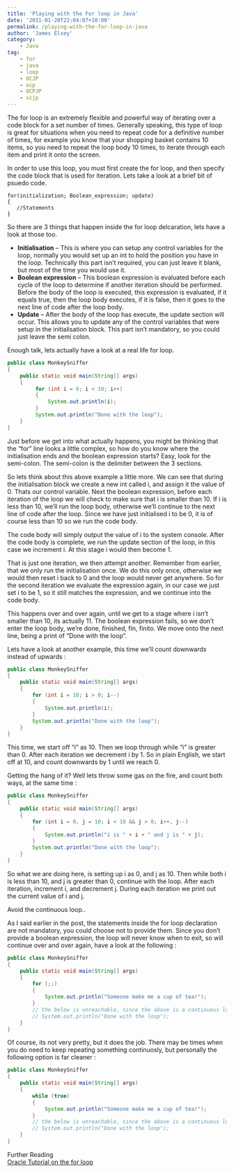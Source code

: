 ```yaml
---
title: 'Playing with the For loop in Java'
date: '2011-01-20T22:04:07+10:00'
permalink: /playing-with-the-for-loop-in-java
author: 'James Elsey'
category:
    - Java
tag:
    - for
    - java
    - loop
    - OCJP
    - ocp
    - OCPJP
    - scjp
---
```

The for loop is an extremely flexible and powerful way of iterating over a code block for a set number of times. Generally speaking, this type of loop is great for situations when you need to repeat code for a definitive number of times, for example you know that your shopping basket contains 10 items, so you need to repeat the loop body 10 times, to iterate through each item and print it onto the screen.

In order to use this loop, you must first create the for loop, and then specify the code block that is used for iteration. Lets take a look at a brief bit of psuedo code.

```
for(initialization; Boolean_expression; update)
{
   //Statements
}
```

So there are 3 things that happen inside the for loop delcaration, lets have a look at those too.

- **Initialisation** – This is where you can setup any control variables for the loop, normally you would set up an int to hold the position you have in the loop. Technically this part isn’t required, you can just leave it blank, but most of the time you would use it.
- **Boolean expression** – This boolean expression is evaluated before each cycle of the loop to determine if another iteration should be performed. Before the body of the loop is executed, this expression is evaluated, if it equals true, then the loop body executes, if it is false, then it goes to the next line of code after the loop body.
- **Update** – After the body of the loop has execute, the update section will occur. This allows you to update any of the control variables that were setup in the initialisation block. This part isn’t mandatory, so you could just leave the semi colon.

Enough talk, lets actually have a look at a real life for loop.

```java
public class MonkeySniffer
{
    public static void main(String[] args)
    {
         for (int i = 0; i < 10; i++)
         {
             System.out.println(i);
         }
         System.out.println("Done with the loop");
    }
}
```

Just before we get into what actually happens, you might be thinking that the “for” line looks a little complex, so how do you know where the initialisation ends and the boolean expression starts? Easy, look for the semi-colon. The semi-colon is the delimiter between the 3 sections.

So lets think about this above example a little more. We can see that during the initialisation block we create a new int called i, and assign it the value of 0. Thats our control variable. Next the boolean expression, before each iteration of the loop we will check to make sure that i is smaller than 10. If i is less than 10, we’ll run the loop body, otherwise we’ll continue to the next line of code after the loop. Since we have just initialised i to be 0, it is of course less than 10 so we run the code body.

The code body will simply output the value of i to the system console. After the code body is complete, we run the update section of the loop, in this case we increment i. At this stage i would then become 1.

That is just one iteration, we then attempt another. Remember from earlier, that we only run the initialisation once. We do this only once, otherwise we would then reset i back to 0 and the loop would never get anywhere. So for the second iteration we evaluate the expression again, in our case we just set i to be 1, so it still matches the expression, and we continue into the code body.

This happens over and over again, until we get to a stage where i isn’t smaller than 10, its actually 11. The boolean expression fails, so we don’t enter the loop body, we’re done, finished, fín, finito. We move onto the next line, being a print of “Done with the loop”.

Lets have a look at another example, this time we’ll count downwards instead of upwards :

```java
public class MonkeySniffer
{
    public static void main(String[] args)
    {
        for (int i = 10; i > 0; i--)
        {
            System.out.println(i);
        }
        System.out.println("Done with the loop");
    }
}
```

This time, we start off “i” as 10. Then we loop through while “i” is greater than 0. After each iteration we decrement i by 1. So in plain English, we start off at 10, and count downwards by 1 until we reach 0.

Getting the hang of it? Well lets throw some gas on the fire, and count both ways, at the same time :

```java
public class MonkeySniffer
{
    public static void main(String[] args)
    {
        for (int i = 0, j = 10; i < 10 && j > 0; i++, j--)
        {
            System.out.println("i is " + i + " and j is " + j);
        }
        System.out.println("Done with the loop");
    }
}
```

So what we are doing here, is setting up i as 0, and j as 10. Then while both i is less than 10, and j is greater than 0, continue with the loop. After each iteration, increment i, and decrement j. During each iteration we print out the current value of i and j.

Avoid the continuous loop..

As I said earlier in the post, the statements inside the for loop declaration are not mandatory, you could choose not to provide them. Since you don’t provide a boolean expression, the loop will never know when to exit, so will continue over and over again, have a look at the following :

```java
public class MonkeySniffer
{
    public static void main(String[] args)
    {
        for (;;)
        {
            System.out.println("Someone make me a cup of tea!");
        }
        // the below is unreachable, since the above is a continuous loop
        // System.out.println("Done with the loop");
    }
}
```

Of course, its not very pretty, but it does the job. There may be times when you do need to keep repeating something continuosly, but personally the following option is far cleaner :

```java
public class MonkeySniffer
{
    public static void main(String[] args)
    {
        while (true)
        {
            System.out.println("Someone make me a cup of tea!");
        }
        // the below is unreachable, since the above is a continuous loop
        // System.out.println("Done with the loop");
    }
}
```

Further Reading  
[Oracle Tutorial on the for loop](http://download.oracle.com/javase/tutorial/java/nutsandbolts/for.html)
